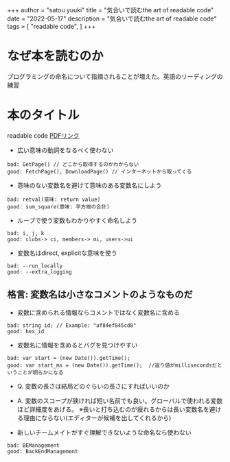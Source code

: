 +++
author = "satou yuuki"
title = "気合いで読むthe art of readable code"
date = "2022-05-17"
description = "気合いで読むthe art of readable code"
tags = [
    "readable code",
]
+++

# なぜ本を読むのか
プログラミングの命名について指摘されることが増えた。英語のリーディングの練習

# 本のタイトル
readable code
[PDFリンク](https://mcusoft.files.wordpress.com/2015/04/the-art-of-readable-code.pdf)

- 広い意味の動詞をなるべく使わない
```
bad: GetPage() // どこから取得するのかわからない
good: FetchPage(), DownloadPage() // インターネットから取ってくる
```

- 意味のない変数名を避けて意味のある変数名にしよう
```
bad: retval(意味: return value)
good: sum_square(意味: 平方根の合計)
```

- ループで使う変数もわかりやすく命名しよう
```
bad: i, j, k
good: clubs-> ci, members-> mi, users->ui
```

- 変数名はdirect, explicitな意味を使う
```
bad: --run_locally
good: --extra_logging
```

## 格言: 変数名は小さなコメントのようなものだ

- 変数に含められる情報ならコメントではなく変数名に含める
```
bad: string id; // Example: "af84ef845cd8"
good: hex_id
```

- 変数名に情報を含めるとバグを見つけやすい
```
bad: var start = (new Date()).getTime();
good: var start_ms = (new Date()).getTime();  //返り値がmillisecondsだということが明らかになる
```

- Q. 変数の長さは結局どのぐらいの長さにすればいいのか
- A. 変数のスコープが狭ければ短い名前でも良い。グローバルで使われる変数ほど詳細度をあげる。
※長いと打ち込むのが疲れるからは長い変数名を避ける理由にならない(エディターが候補を出してくれるから)

- 新しいチームメイトがすぐ理解できないような命名なら使わない
```
bad: BEManagement
good: BackEndManagement
```
